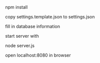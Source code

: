   npm install


copy settings.template.json to settings.json

fill in database information

start server with

  node server.js


open localhost:8080 in browser